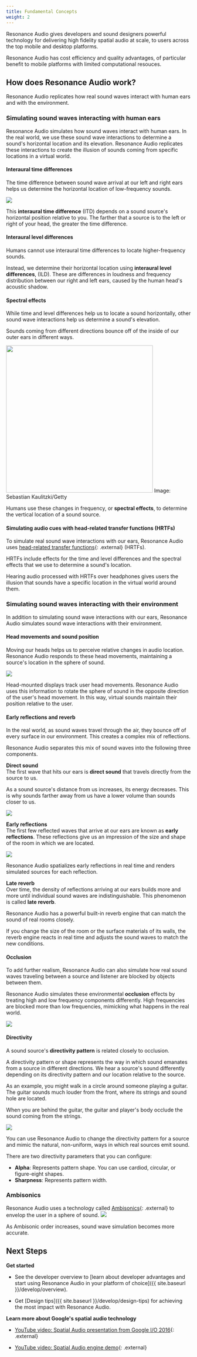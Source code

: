 ```yaml
---
title: Fundamental Concepts
weight: 2
---
```



Resonance Audio gives developers and sound designers powerful technology
for delivering high fidelity spatial audio at scale, to users across the
top mobile and desktop platforms.

Resonance Audio has cost efficiency and quality advantages, of particular
benefit to mobile platforms with limited computational resouces.


## How does Resonance Audio work?
Resonance Audio replicates how real sound waves interact with human ears and
with the environment.

### Simulating sound waves interacting with human ears
Resonance Audio simulates how sound waves interact with human ears.
In the real world, we use these sound wave interactions to determine a sound's
horizontal location and its elevation. Resonance Audio replicates these
interactions to create the illusion of sounds coming from specific locations in
a virtual world.


#### Interaural time differences
The time difference between sound wave arrival at our left and
right ears helps us determine the horizontal location of low-frequency sounds.

<img src="{{ site.baseurl }}/images/concepts/soundwave-to-ears3.gif">

This **interaural time difference** (ITD) depends on a sound source's
horizontal position relative to you. The farther that a source is to the left
or right of your head, the greater the time difference.


#### Interaural level differences
Humans cannot use interaural time differences to locate higher-frequency sounds.

Instead, we determine their horizontal location using **interaural level differences**,
(ILD). These are differences in
loudness and frequency distribution between our right and left ears, caused by
the human head's acoustic shadow.

#### Spectral effects
While time and level differences help us to locate a sound horizontally, other
sound wave interactions help us determine a sound's elevation.

Sounds coming from different directions bounce off of the
inside of our outer ears in different ways.


<img src="{{ site.baseurl }}/images/concepts/sound-hits-ears.png" width="400px">
Image: Sebastian Kaulitzki/Getty

Humans use these changes in frequency, or **spectral effects**,
to determine the vertical location of a sound source.<br>


#### Simulating audio cues with head-related transfer functions (HRTFs)
To simulate real sound wave interactions with our ears, Resonance Audio uses
[head-related transfer functions](//en.wikipedia.org/wiki/Head-related_transfer_function){: .external} (HRTFs).

HRTFs include effects for the time and level differences and the spectral
effects that we use to determine a sound's location.

Hearing audio processed with HRTFs over headphones gives users the illusion that
sounds have a specific location in the virtual world around them.


### Simulating sound waves interacting with their environment
In addition to simulating sound wave interactions with our ears, Resonance Audio
simulates sound wave interactions with their environment.


#### Head movements and sound position
Moving our heads helps us to perceive relative changes in audio location.
Resonance Audio responds to these head movements, maintaining a source's location
in the sphere of sound.

<img src="{{ site.baseurl }}/images/concepts/spatial-rotate.gif">

Head-mounted displays track user head movements. Resonance Audio uses this
information to rotate the sphere of sound in the opposite direction of the user's
head movement. In this way, virtual sounds maintain their position relative to
the user.


#### Early reflections and reverb
In the real world, as sound waves travel through the air, they bounce off of
every surface in our environment. This creates a complex mix of reflections.

Resonance Audio separates this mix of sound waves into the following
three components.

**Direct sound**<br>
The first wave that hits our ears is **direct sound** that travels
directly from the source to us.

As a sound source's distance from us increases, its energy decreases. This is
why sounds farther away from us have a lower volume than sounds closer to us.

<img src="{{ site.baseurl }}/images/concepts/distance-from-speaker.png">

**Early reflections**<br>
The first few reflected waves that arrive at our ears are known as **early
reflections**. These reflections give us an impression of the size and shape of
the room in which we are located.

<img src="{{ site.baseurl }}/images/concepts/reflections.png">

Resonance Audio spatializes early reflections in real time and renders simulated
sources for each reflection.

**Late reverb**<br>
Over time, the density of reflections arriving at our ears builds more and
more until individual sound waves are indistinguishable. This phenomenon is
called **late reverb**.

Resonance Audio has a powerful built-in reverb engine that can match the sound
of real rooms closely.

If you change the size of the room or the surface materials of its walls,
the reverb engine reacts in real time and adjusts the sound waves to match the
new conditions.

#### Occlusion
To add further realism, Resonance Audio can also simulate how real sound waves
traveling between a source and listener are blocked by objects between them.

Resonance Audio simulates these environmental **occlusion** effects by treating
high and low frequency components differently. High frequencies are blocked
more than low frequencies, mimicking what happens in the real world.

<img src="{{ site.baseurl }}/images/concepts/sound-occluded.png">

#### Directivity
A sound source's **directivity pattern** is related closely to occlusion.

A directivity pattern or shape represents the way in which sound emanates from a
source in different directions. We hear a source's sound differently depending
on its directivity pattern and our location relative to the source.

As an example, you might walk in a circle around someone playing a guitar.
The guitar sounds much louder from the front, where its strings and sound hole
are located.

When you are behind the guitar, the guitar and player's body occlude the sound
coming from the strings.

<img src="{{ site.baseurl }}/images/concepts/directivity2.gif">

You can use Resonance Audio to change the directivity pattern for a source and
mimic the natural, non-uniform, ways in which real sources emit sound.

There are two directivity parameters that you can configure:

*   **Alpha**: Represents pattern shape. You can use cardiod, circular, or
               figure-eight shapes.
*   **Sharpness**: Represents pattern width.

### Ambisonics

Resonance Audio uses a technology called [Ambisonics](//en.wikipedia.org/wiki/Ambisonics){: .external}
to envelop the user in a sphere of sound.
<img src="{{ site.baseurl }}/images/concepts/speakers-surround-head-3d.png">

As Ambisonic order increases, sound wave simulation becomes more accurate.


## Next Steps

**Get started**

*  See the developer overview to [learn about developer advantages and start using Resonance Audio in
   your platform of choice]({{ site.baseurl }}/develop/overview).

*  Get [Design tips]({{ site.baseurl }}/develop/design-tips) for achieving the
   most impact with Resonance Audio.

**Learn more about Google's spatial audio technology**

*  [YouTube video: Spatial Audio presentation from Google I/O 2016](https://youtu.be/Na4DYI-WjlI){: .external}

*  [YouTube video: Spatial Audio engine demo](https://youtu.be/I9zf4hCjRg0){: .external}


